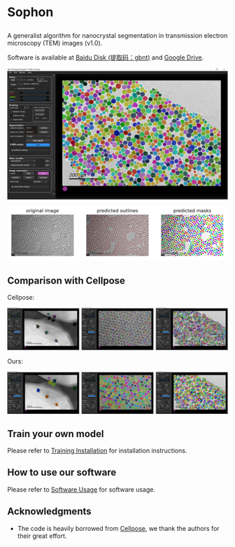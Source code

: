 # <p>  <b>Sophon </b> </p>

A generalist algorithm for nanocrystal segmentation in transmission electron microscopy (TEM) images (v1.0).

Software is available at [Baidu Disk (提取码：gbnt)](https://pan.baidu.com/s/1Q_3n1sHRCqzB56Sz54JSqw) and [Google Drive](https://drive.google.com/file/d/1-klszlNdlVBu8xbInkTYjnsokVglEOtr/view?usp=drive_link).

![Software](assets/software.png)

![Segmentation](assets/1-0001_visualization.png)

## Comparison with Cellpose

Cellpose:

![Segmentation](assets/comparison/cellpose-spec1.png)

Ours:

![Ours](assets/comparison/ours1.png)

## Train your own model

Please refer to [Training Installation](train/README.md) for installation instructions.

## How to use our software

Please refer to [Software Usage](docs/software.md) for software usage.

## Acknowledgments
* The code is heavily borrowed from [Cellpose](https://github.com/MouseLand/cellpose), we thank the authors for their great effort.